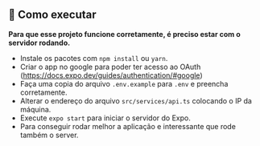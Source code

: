 ## 🚀 Como executar

**Para que esse projeto funcione corretamente, é preciso estar com o servidor rodando.**

- Instale os pacotes com `npm install` ou `yarn`.
- Criar o app no google para poder ter acesso ao OAuth (<https://docs.expo.dev/guides/authentication/#google>)
- Faça uma copia do arquivo `.env.example` para `.env` e preencha corretamente.
- Alterar o endereço do arquivo `src/services/api.ts` colocando o IP da máquina.
- Execute `expo start` para iniciar o servidor do Expo.
- Para conseguir rodar melhor a aplicação e interessante que rode também o server.